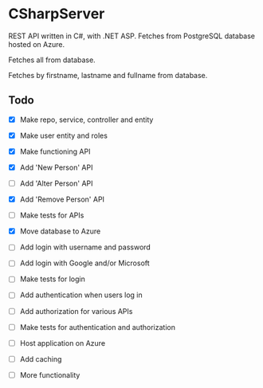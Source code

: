 # CSharpServer

REST API written in C#, with .NET ASP. Fetches from PostgreSQL database hosted on Azure.

Fetches all from database.

Fetches by firstname, lastname and fullname from database.

## Todo
- [x] Make repo, service, controller and entity
- [x] Make user entity and roles
      
- [x] Make functioning API
- [x] Add 'New Person' API
- [ ] Add 'Alter Person' API
- [x] Add 'Remove Person' API
- [ ] Make tests for APIs

- [x] Move database to Azure

- [ ] Add login with username and password
- [ ] Add login with Google and/or Microsoft
- [ ] Make tests for login

- [ ] Add authentication when users log in
- [ ] Add authorization for various APIs
- [ ] Make tests for authentication and authorization

- [ ] Host application on Azure

- [ ] Add caching

- [ ] More functionality